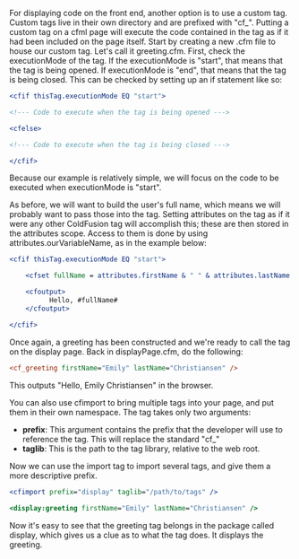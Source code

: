 For displaying code on the front end, another option is to use a custom
tag. Custom tags live in their own directory and are prefixed with
"cf\_". Putting a custom tag on a cfml page will execute the code
contained in the tag as if it had been included on the page itself.
Start by creating a new .cfm file to house our custom tag. Let's call it
greeting.cfm. First, check the executionMode of the tag. If the
executionMode is "start", that means that the tag is being opened. If
executionMode is "end", that means that the tag is being closed. This
can be checked by setting up an if statement like so:

```cfml
<cfif thisTag.executionMode EQ "start">

<!--- Code to execute when the tag is being opened --->

<cfelse>

<!--- Code to execute when the tag is being closed --->

</cfif>
```

Because our example is relatively simple, we will focus on the code to
be executed when executionMode is "start".

As before, we will want to build the user's full name, which means we
will probably want to pass those into the tag. Setting attributes on the
tag as if it were any other ColdFusion tag will accomplish this; these
are then stored in the attributes scope. Access to them is done by using
attributes.ourVariableName, as in the example below:

```cfml
<cfif thisTag.executionMode EQ "start">

    <cfset fullName = attributes.firstName & " " & attributes.lastName />

    <cfoutput>
          Hello, #fullName#
    </cfoutput>

</cfif>
```

Once again, a greeting has been constructed and we're ready to call the
tag on the display page. Back in displayPage.cfm, do the following:

```cfml
<cf_greeting firstName="Emily" lastName="Christiansen" />
```

This outputs "Hello, Emily Christiansen" in the browser.

You can also use cfimport to bring multiple tags into your page, and put
them in their own namespace. The tag takes only two arguments:

-   **prefix**: This argument contains the prefix that the developer
    will use to reference the tag. This will replace the standard "cf\_"
-   **taglib**: This is the path to the tag library, relative to the web
    root.

Now we can use the import tag to import several tags, and give them a
more descriptive prefix.

```cfml
<cfimport prefix="display" taglib="/path/to/tags" />
    
<display:greeting firstName="Emily" lastName="Christiansen" />
```

Now it's easy to see that the greeting tag belongs in the package called
display, which gives us a clue as to what the tag does. It displays the
greeting.

